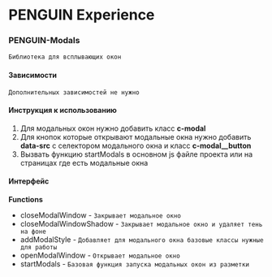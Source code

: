 # PENGUIN Experience

### PENGUIN-Modals

`Библиотека для всплывающих окон`

#### Зависимости

`Дополнительных зависимостей не нужно`

#### Инструкция к использованию

1. Для модальных окон нужно добавить класс **c-modal**
2. Для кнопок которые открывают модальные окна нужно добавить **data-src** с селектором модального окна и класс **c-modal\_\_button**
3. Вызвать функцию startModals в основном js файле проекта или на страницах где есть модальные окна

#### Интерфейс

**Functions**

- closeModalWindow - `Закрывает модальное окно`
- closeModalWindowShadow - `Закрывает модальное окно и удаляет тень на фоне`
- addModalStyle - `Добавляет для модального окна базовые классы нужные для работы`
- openModalWindow - `Открывает модальное окно`
- startModals - `Базовая функция запуска модальных окон из разметки`
